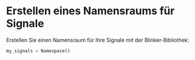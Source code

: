 # Erstellen eines Namensraums für Signale

Erstellen Sie einen Namensraum für Ihre Signale mit der Blinker-Bibliothek:

```python
my_signals = Namespace()
```
